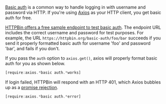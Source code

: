 [Basic auth](https://swagger.io/docs/specification/authentication/basic-authentication/) is a common way to handle logging in with username and password via HTTP. If you're using [Axios](https://www.npmjs.com/package/axios) as your HTTP client, you get basic auth for free.

[HTTPBin offers a free sample endpoint to test basic auth](http://httpbin.org/#/Auth/get_basic_auth__user___passwd_). The endpoint URL includes the correct username and password for test purposes. For example, the URL `https://httpbin.org/basic-auth/foo/bar` succeeds if you send it properly formatted basic auth for username 'foo' and password 'bar', and fails if you don't.

If you pass the `auth` option to `axios.get()`, axios will properly format basic auth for you as shown below.

```javascript
[require:axios.*basic auth.*works]
```

If login failed, HTTPBin will respond with an HTTP 401, which Axios bubbles up as a [promise rejection](https://thecodebarbarian.com/unhandled-promise-rejections-in-node.js.html).

```javascript
[require:axios.*basic auth.*error]
```